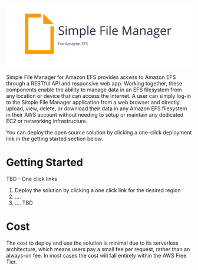 

![SFM logo](docs/assets/images/sfm_logo.svg)


Simple File Manager for Amazon EFS provides access to Amazon EFS through a RESTful API and responsive web app. Working together, these components enable the ability to manage data in an EFS filesystem from any location or device that can access the internet. A user can simply log-in to the Simple File Manager application from a web browser and directly upload, view, delete, or download their data in any Amazon EFS filesystem in their AWS account without needing to setup or maintain any dedicated EC2 or networking infrastructure.

You can deploy the open source solution by clicking a one-click deployment link in the getting started section below.


# Getting Started

TBD - One click links

1. Deploy the solution by clicking a one click link for the desired region
2. ....
3. .... TBD

# Cost

The cost to deploy and use the solution is minimal due to its serverless architecture, which means users pay a small fee per request, rather than an always-on fee. In most cases the cost will fall entirely within the AWS Free Tier.